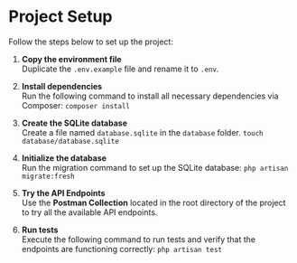# Project Setup

Follow the steps below to set up the project:

1. **Copy the environment file**  
   Duplicate the `.env.example` file and rename it to `.env`.

2. **Install dependencies**  
   Run the following command to install all necessary dependencies via Composer:
   `composer install`

3. **Create the SQLite database**  
   Create a file named `database.sqlite` in the `database` folder.
   `touch database/database.sqlite`

4. **Initialize the database**  
   Run the migration command to set up the SQLite database: `php artisan migrate:fresh`

5. **Try the API Endpoints**  
   Use the **Postman Collection** located in the root directory of the project to try all the available API endpoints.

6. **Run tests**  
   Execute the following command to run tests and verify that the endpoints are functioning correctly:
   `php artisan test`